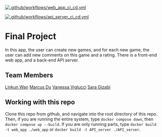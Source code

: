 [![.github/workflows/web_app_ci_cd.yml](https://github.com/software-students-spring2024/5-final-project-spring-2024-team-mksv-1/actions/workflows/web_app_ci_cd.yml/badge.svg?event=deployment)](https://github.com/software-students-spring2024/5-final-project-spring-2024-team-mksv-1/actions/workflows/web_app_ci_cd.yml)

[![.github/workflows/api_server_ci_cd.yml](https://github.com/software-students-spring2024/5-final-project-spring-2024-team-mksv-1/actions/workflows/api_server_ci_cd.yml/badge.svg?branch=main&event=push)](https://github.com/software-students-spring2024/5-final-project-spring-2024-team-mksv-1/actions/workflows/api_server_ci_cd.yml)


# Final Project

 In this app, the user can create new games, and for each new game, the user can add new comments on this game and a rating. There is a front-end web app, and a back-end API server.

## Team Members

[Linkun Wan](https://github.com/KKun117)
[Marcus Du](https://github.com/Quadram13)
[Vanessa Viglucci](https://github.com/VanessaViglucci)
[Sara Gizabi](https://github.com/saragizabi)

## Working with this repo

Clone this repo from github, and navigate into the root directory of this repo. Then, if you are running the entire system, type `docker compose down`, then `docker compose up --build`. If you are only running parts, type `docker build -t web_app ./web_app` or `docker build -t API_server ./API_server`.
